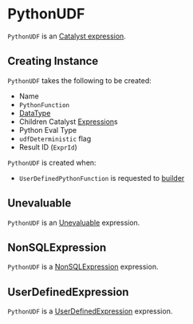 # PythonUDF

`PythonUDF` is an [Catalyst expression](../expressions/Expression.md).

## Creating Instance

`PythonUDF` takes the following to be created:

* <span id="name"> Name
* <span id="func"> `PythonFunction`
* <span id="dataType"> [DataType](../DataType.md)
* <span id="children"> Children Catalyst [Expression](../expressions/Expression.md)s
* <span id="evalType"> Python Eval Type
* <span id="udfDeterministic"> `udfDeterministic` flag
* <span id="resultId"> Result ID (`ExprId`)

`PythonUDF` is created when:

* `UserDefinedPythonFunction` is requested to [builder](UserDefinedPythonFunction.md#builder)

## Unevaluable

`PythonUDF` is an [Unevaluable](../expressions/Unevaluable.md) expression.

## NonSQLExpression

`PythonUDF` is a [NonSQLExpression](../expressions/NonSQLExpression.md) expression.

## UserDefinedExpression

`PythonUDF` is a [UserDefinedExpression](../expressions/UserDefinedExpression.md) expression.
